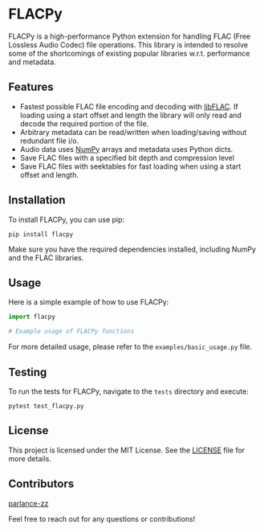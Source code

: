 # FLACPy

FLACPy is a high-performance Python extension for handling FLAC (Free Lossless Audio Codec) file operations. This library is intended to resolve some of the shortcomings of existing popular libraries w.r.t. performance and metadata.

## Features

- Fastest possible FLAC file encoding and decoding with [libFLAC](https://github.com/xiph/flac). If loading using a start offset and length the library will only read and decode the required portion of the file.
- Arbitrary metadata can be read/written when loading/saving without redundant file i/o.
- Audio data uses [NumPy](https://github.com/numpy/numpy) arrays and metadata uses Python dicts.
- Save FLAC files with a specified bit depth and compression level
- Save FLAC files with seektables for fast loading when using a start offset and length.

## Installation

To install FLACPy, you can use pip:

```
pip install flacpy
```

Make sure you have the required dependencies installed, including NumPy and the FLAC libraries.

## Usage

Here is a simple example of how to use FLACPy:

```python
import flacpy

# Example usage of FLACPy functions
```

For more detailed usage, please refer to the `examples/basic_usage.py` file.

## Testing

To run the tests for FLACPy, navigate to the `tests` directory and execute:

```
pytest test_flacpy.py
```

## License

This project is licensed under the MIT License. See the [LICENSE](LICENSE) file for more details.

## Contributors
[parlance-zz](https://github.com/parlance-zz)

Feel free to reach out for any questions or contributions!